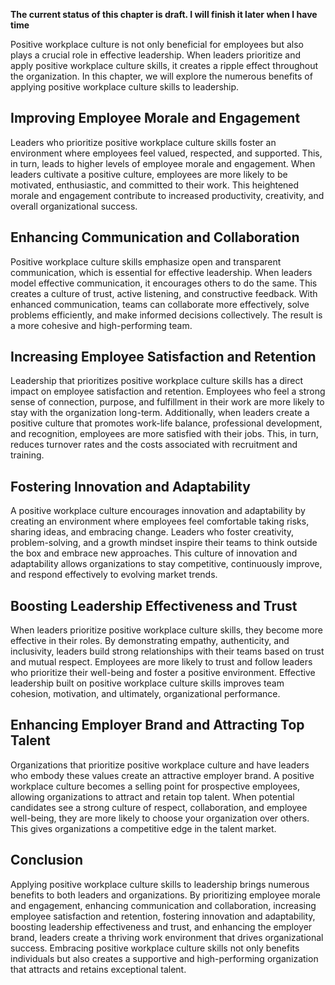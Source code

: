**The current status of this chapter is draft. I will finish it later when I have time**

Positive workplace culture is not only beneficial for employees but also plays a crucial role in effective leadership. When leaders prioritize and apply positive workplace culture skills, it creates a ripple effect throughout the organization. In this chapter, we will explore the numerous benefits of applying positive workplace culture skills to leadership.

Improving Employee Morale and Engagement
----------------------------------------

Leaders who prioritize positive workplace culture skills foster an environment where employees feel valued, respected, and supported. This, in turn, leads to higher levels of employee morale and engagement. When leaders cultivate a positive culture, employees are more likely to be motivated, enthusiastic, and committed to their work. This heightened morale and engagement contribute to increased productivity, creativity, and overall organizational success.

Enhancing Communication and Collaboration
-----------------------------------------

Positive workplace culture skills emphasize open and transparent communication, which is essential for effective leadership. When leaders model effective communication, it encourages others to do the same. This creates a culture of trust, active listening, and constructive feedback. With enhanced communication, teams can collaborate more effectively, solve problems efficiently, and make informed decisions collectively. The result is a more cohesive and high-performing team.

Increasing Employee Satisfaction and Retention
----------------------------------------------

Leadership that prioritizes positive workplace culture skills has a direct impact on employee satisfaction and retention. Employees who feel a strong sense of connection, purpose, and fulfillment in their work are more likely to stay with the organization long-term. Additionally, when leaders create a positive culture that promotes work-life balance, professional development, and recognition, employees are more satisfied with their jobs. This, in turn, reduces turnover rates and the costs associated with recruitment and training.

Fostering Innovation and Adaptability
-------------------------------------

A positive workplace culture encourages innovation and adaptability by creating an environment where employees feel comfortable taking risks, sharing ideas, and embracing change. Leaders who foster creativity, problem-solving, and a growth mindset inspire their teams to think outside the box and embrace new approaches. This culture of innovation and adaptability allows organizations to stay competitive, continuously improve, and respond effectively to evolving market trends.

Boosting Leadership Effectiveness and Trust
-------------------------------------------

When leaders prioritize positive workplace culture skills, they become more effective in their roles. By demonstrating empathy, authenticity, and inclusivity, leaders build strong relationships with their teams based on trust and mutual respect. Employees are more likely to trust and follow leaders who prioritize their well-being and foster a positive environment. Effective leadership built on positive workplace culture skills improves team cohesion, motivation, and ultimately, organizational performance.

Enhancing Employer Brand and Attracting Top Talent
--------------------------------------------------

Organizations that prioritize positive workplace culture and have leaders who embody these values create an attractive employer brand. A positive workplace culture becomes a selling point for prospective employees, allowing organizations to attract and retain top talent. When potential candidates see a strong culture of respect, collaboration, and employee well-being, they are more likely to choose your organization over others. This gives organizations a competitive edge in the talent market.

Conclusion
----------

Applying positive workplace culture skills to leadership brings numerous benefits to both leaders and organizations. By prioritizing employee morale and engagement, enhancing communication and collaboration, increasing employee satisfaction and retention, fostering innovation and adaptability, boosting leadership effectiveness and trust, and enhancing the employer brand, leaders create a thriving work environment that drives organizational success. Embracing positive workplace culture skills not only benefits individuals but also creates a supportive and high-performing organization that attracts and retains exceptional talent.
